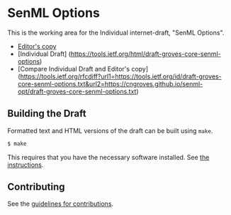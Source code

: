 # SenML Options

This is the working area for the Individual internet-draft, "SenML Options".

* [Editor's copy](https://cngroves.github.io/senml-opt/)
* [Individual Draft] (https://tools.ietf.org/html/draft-groves-core-senml-options)
* [Compare Individual Draft and Editor's copy] (https://tools.ietf.org/rfcdiff?url1=https://tools.ietf.org/id/draft-groves-core-senml-options.txt&url2=https://cngroves.github.io/senml-opt/draft-groves-core-senml-options.txt)


## Building the Draft

Formatted text and HTML versions of the draft can be built using `make`.

```sh
$ make
```

This requires that you have the necessary software installed.  See
[the instructions](https://github.com/martinthomson/i-d-template/blob/master/doc/SETUP.md).


## Contributing

See the
[guidelines for contributions](https://github.com/cngroves/senml-opt/blob/master/CONTRIBUTING.md).
